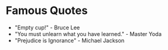 # Famous Quotes

- "Empty cup!" - Bruce Lee 
- "You must unlearn what you have learned." - Master Yoda
- "Prejudice is Ignorance" - Michael Jackson
